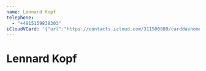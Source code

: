 ```yaml
---
name: Lennard Kopf
telephone:
  - "+4915159838303"
iCloudVCard: '{"url":"https://contacts.icloud.com/311500889/carddavhome/card/E5C26347-24CB-42A9-9943-B54ED88DA958.vcf","etag":"\"m0r0afe1\"","data":"BEGIN:VCARD\r\nVERSION:3.0\r\nFN:\r\nN:Kopf;Lennard;;;\r\nUID:A740BECE-83A1-4C62-9DF6-D613DD33C427\r\nitem1.X-ABLABEL:WhatsApp\r\nPRODID:-//Apple Inc.//iOS 17.5.1//EN\r\nREV:2025-04-03T22:03:22Z\r\nORG:;\r\nTEL:+4915159838303\r\nEND:VCARD"}'
---
```

# Lennard Kopf